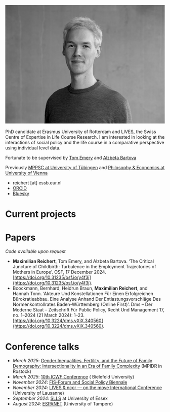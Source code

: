 
![Max](banner.jpg)


PhD candidate at Erasmus University of Rotterdam and LIVES, the Swiss Centre of Expertise in Life Course Research. I am interested in looking at the interactions of social policy and the life course in a comparative perspective using individual level data. 

Fortunate to be supervised by [Tom Emery](https://tomemery.eu) and [Alzbeta Bartova](https://soc.kuleuven.be/ceso/respond/staff-1/00140174)

Previously [MPPSC at University of Tübingen](https://uni-tuebingen.de/fakultaeten/wirtschafts-und-sozialwissenschaftliche-fakultaet/faecher/fachbereich-sozialwissenschaften/politikwissenschaft/studium/studium/master/master-of-public-policy-and-social-change-ma/) and [Philosophy & Economics at University of Vienna](https://ssc-phil.univie.ac.at/studien/master-philosophy-and-economics/)

- reichert [at] essb.eur.nl
- [ORCID](https://orcid.org/0009-0003-8352-7288) 
- [Bluesky](https://bsky.app/profile/mischewu.bsky.social)

# Current projects


# Papers
*Code available upon request*

- **Maximilian Reichert**, Tom Emery, and Alzbeta Bartova. ‘The Critical Juncture of Childbirth: Turbulence in the Employment Trajectories of Mothers in Europe’. OSF, 17 December 2024. [https://doi.org/10.31235/osf.io/y4f3j](https://doi.org/10.31235/osf.io/y4f3j).
- Boockmann, Bernhard, Heidrun Braun, **Maximilian Reichert**, and Hannah Tonn. ‘Akteure Und Konstellationen Für Einen Erfolgreichen Bürokratieabbau. Eine Analyse Anhand Der Entlastungsvorschläge Des Normenkontrollrates Baden-Württemberg (Online First)’. Dms – Der Moderne Staat – Zeitschrift Für Public Policy, Recht Und Management 17, no. 1–2024 (21 March 2024): 1–23. [https://doi.org/10.3224/dms.vXiX.340560](https://doi.org/10.3224/dms.vXiX.340560).

# Conference talks

- *March 2025*: [Gender Inequalities, Fertility, and the Future of Family Demography: Intersectionality in an Era of Family Complexity](https://www.demogr.mpg.de/en/news_events_6123/calendar_1921/gender_inequalities_fertility_and_the_future_of_family_demography_intersectionality_in_an_era_of_family_complexity_13183) (MPIDR in Rostock)
- *March 2025*: [10th ICWF Conference](https://www.uni-bielefeld.de/fakultaeten/soziologie/forschung/projekte/icwf/) ( Bielefeld University)
- *November 2024*: [FIS-Forum and Social Policy Biennale](https://difis.org/api/boxfiledownload/542&ved=2ahUKEwjwnNeriP2KAxWpBNsEHZa0AjAQFnoECBgQAQ&usg=AOvVaw0dGqp08qbfpKgLNdbURBbn)
- *November 2024*: [LIVES & nccr — on the move International Conference](https://centre-lives.ch/sites/default/files/Programme_LIVES_onTheMove_International_Conference_2024.pdf) (University of Lausanne)
- *September 2024*: [SLLS](https://www.slls.org.uk/events/2024-slls-annual-international-conference) at University of Essex
- *August 2024*: [ESPANET](https://events.tuni.fi/espanet2024/) (University of Tampere)

